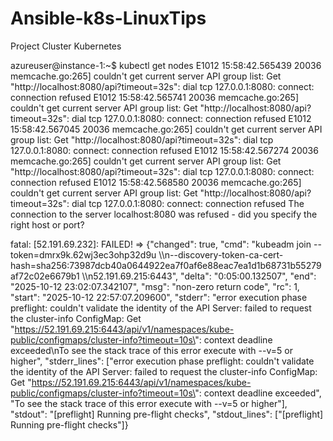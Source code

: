 # Ansible-k8s-LinuxTips
Project Cluster Kubernetes


azureuser@instance-1:~$ kubectl get nodes
E1012 15:58:42.565439   20036 memcache.go:265] couldn't get current server API group list: Get "http://localhost:8080/api?timeout=32s": dial tcp 127.0.0.1:8080: connect: connection refused
E1012 15:58:42.565741   20036 memcache.go:265] couldn't get current server API group list: Get "http://localhost:8080/api?timeout=32s": dial tcp 127.0.0.1:8080: connect: connection refused
E1012 15:58:42.567045   20036 memcache.go:265] couldn't get current server API group list: Get "http://localhost:8080/api?timeout=32s": dial tcp 127.0.0.1:8080: connect: connection refused
E1012 15:58:42.567274   20036 memcache.go:265] couldn't get current server API group list: Get "http://localhost:8080/api?timeout=32s": dial tcp 127.0.0.1:8080: connect: connection refused
E1012 15:58:42.568580   20036 memcache.go:265] couldn't get current server API group list: Get "http://localhost:8080/api?timeout=32s": dial tcp 127.0.0.1:8080: connect: connection refused
The connection to the server localhost:8080 was refused - did you specify the right host or port?


fatal: [52.191.69.232]: FAILED! => {"changed": true, "cmd": "kubeadm join  --token=dmrx9k.62wj3ec3ohp32d9u \\\n--discovery-token-ca-cert-hash=sha256:73987dcb40a0644922ea7f0af6e88eac7ea1d1b68731b55279af72c02e6679b1 \\\n52.191.69.215:6443", "delta": "0:05:00.132507", "end": "2025-10-12 23:02:07.342107", "msg": "non-zero return code", "rc": 1, "start": "2025-10-12 22:57:07.209600", "stderr": "error execution phase preflight: couldn't validate the identity of the API Server: failed to request the cluster-info ConfigMap: Get \"https://52.191.69.215:6443/api/v1/namespaces/kube-public/configmaps/cluster-info?timeout=10s\": context deadline exceeded\nTo see the stack trace of this error execute with --v=5 or higher", "stderr_lines": ["error execution phase preflight: couldn't validate the identity of the API Server: failed to request the cluster-info ConfigMap: Get \"https://52.191.69.215:6443/api/v1/namespaces/kube-public/configmaps/cluster-info?timeout=10s\": context deadline exceeded", "To see the stack trace of this error execute with --v=5 or higher"], "stdout": "[preflight] Running pre-flight checks", "stdout_lines": ["[preflight] Running pre-flight checks"]}